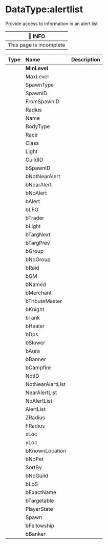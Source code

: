# DataType:alertlist

Provide access to information in an alert list

| :memo: INFO             |
|-------------------------|
| This page is incomplete |

| Type | Name | Description |
| :--- | :--- | :--- |
|  | **MinLevel** |  |
|  | MaxLevel |  |
|  | SpawnType |  |
|  | SpawnID |  |
|  | FromSpawnID |  |
|  | Radius |  |
|  | Name |  |
|  | BodyType |  |
|  | Race |  |
|  | Class |  |
|  | Light |  |
|  | GuildID |  |
|  | bSpawnID |  |
|  | bNotNearAlert |  |
|  | bNearAlert |  |
|  | bNoAlert |  |
|  | bAlert |  |
|  | bLFG |  |
|  | bTrader |  |
|  | bLight |  |
|  | bTargNext |  |
|  | bTargPrev |  |
|  | bGroup |  |
|  | bNoGroup |  |
|  | bRaid |  |
|  | bGM |  |
|  | bNamed |  |
|  | bMerchant |  |
|  | bTributeMaster |  |
|  | bKnight |  |
|  | bTank |  |
|  | bHealer |  |
|  | bDps |  |
|  | bSlower |  |
|  | bAura |  |
|  | bBanner |  |
|  | bCampfire |  |
|  | NotID |  |
|  | NotNearAlertList |  |
|  | NearAlertList |  |
|  | NoAlertList |  |
|  | AlertList |  |
|  | ZRadius |  |
|  | FRadius |  |
|  | xLoc |  |
|  | yLoc |  |
|  | bKnownLocation |  |
|  | bNoPet |  |
|  | SortBy |  |
|  | bNoGuild |  |
|  | bLoS |  |
|  | bExactName |  |
|  | bTargetable |  |
|  | PlayerState |  |
|  | Spawn |  |
|  | bFellowship |  |
|  | bBanker |  |



